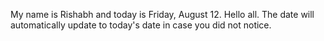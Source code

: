 My name is Rishabh and today is Friday, August 12. Hello all. The date will automatically update to today's date in case you did not notice.
